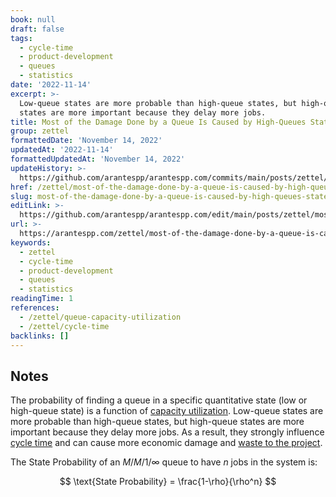 ```yaml
---
book: null
draft: false
tags:
  - cycle-time
  - product-development
  - queues
  - statistics
date: '2022-11-14'
excerpt: >-
  Low-queue states are more probable than high-queue states, but high-queue
  states are more important because they delay more jobs.
title: Most of the Damage Done by a Queue Is Caused by High-Queues States
group: zettel
formattedDate: 'November 14, 2022'
updatedAt: '2022-11-14'
formattedUpdatedAt: 'November 14, 2022'
updateHistory: >-
  https://github.com/arantespp/arantespp.com/commits/main/posts/zettel/most-of-the-damage-done-by-a-queue-is-caused-by-high-queues-states.md
href: /zettel/most-of-the-damage-done-by-a-queue-is-caused-by-high-queues-states
slug: most-of-the-damage-done-by-a-queue-is-caused-by-high-queues-states
editLink: >-
  https://github.com/arantespp/arantespp.com/edit/main/posts/zettel/most-of-the-damage-done-by-a-queue-is-caused-by-high-queues-states.md
url: >-
  https://arantespp.com/zettel/most-of-the-damage-done-by-a-queue-is-caused-by-high-queues-states
keywords:
  - zettel
  - cycle-time
  - product-development
  - queues
  - statistics
readingTime: 1
references:
  - /zettel/queue-capacity-utilization
  - /zettel/cycle-time
backlinks: []
---
```


## Notes

The probability of finding a queue in a specific quantitative state (low or high-queue state) is a function of [capacity utilization](/zettel/queue-capacity-utilization). Low-queue states are more probable than high-queue states, but high-queue states are more important because they delay more jobs. As a result, they strongly influence [cycle time](/zettel/cycle-time) and can cause more economic damage and [waste to the project](/zettel/economic-waste-that-queues-create).

The $\text{State Probability}$ of an $M/M/1/\infty$ queue to have $n$ jobs in the system is:

$$
\text{State Probability} = \frac{1-\rho}{\rho^n}
$$
